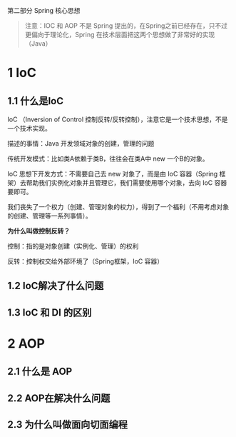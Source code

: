 第二部分 Spring 核心思想

> 注意：IOC 和 AOP 不是 Spring 提出的，在Spring之前已经存在，只不过更偏向于理论化，Spring 在技术层面把这两个思想做了非常好的实现（Java）

# 1 IoC

## 1.1 什么是IoC

IoC （Inversion of Control 控制反转/反转控制），注意它是一个技术思想，不是一个技术实现。

描述的事情：Java 开发领域对象的创建，管理的问题

传统开发模式：比如类A依赖于类B，往往会在类A中 new 一个B的对象。

IoC 思想下开发方式：不需要自己去 new 对象了，而是由 IoC 容器（Spring 框架）去帮助我们实例化对象并且管理它，我们需要使用哪个对象，去向 IoC 容器要即可。

我们丧失了一个权力（创建、管理对象的权力），得到了一个福利（不用考虑对象的创建、管理等一系列事情）。

**为什么叫做控制反转？** 

控制：指的是对象创建（实例化、管理）的权利

反转：控制权交给外部环境了（Spring框架，IoC 容器）



## 1.2 IoC解决了什么问题

## 1.3 IoC 和 DI 的区别

# 2 AOP

## 2.1 什么是 AOP

## 2.2 AOP在解决什么问题

## 2.3 为什么叫做面向切面编程

